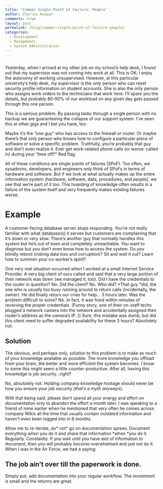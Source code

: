 ```yaml
---
title: 'Common Single Point of Failure: People'
author: Charles Hooper
comments: true
layout: post
permalink: /blog/common-single-point-of-failure-people/
categories:
  - Development
  - Management
  - System Administration
---
```

# 

Yesterday, when I arrived at my other job on my school’s help desk, I found out that my supervisor was not coming into work at all. This is OK; I enjoy the autonomy of working unsupervised. However, at this particular university’s help desk, my supervisor is the *only* person who can reset security profile information on student accounts. She is also the only person who assigns work orders to the technicians that work here. I’ll spare you the details, but probably 80-90% of our workload on any given day gets passed through this one person.

This is a serious problem. By passing tasks through a single person with no backup we are guaranteeing the collapse of our support system. I’ve seen this at other gigs and I bet you have, too.

Maybe it’s the “one guy” who has access to the firewall or router. Or maybe there’s that only person who knows how to configure a particular piece of software or solve a specific problem. Truthfully, you’re probably that guy and don’t even realize it. Ever get work-related phone calls (or worse: called in) during your “time off?” Red flag.

All of these conditions are single points of failures (SPoF). Too often, we sysadmins, developers, and engineers only think of SPoFs in terms of hardware and software. But if we look at what actually makes up the entire information system (hardware, software, data, procedures, and *people)*, we see that we’re part of it too. This hoarding of knowledge often results in a failure of the system itself and very frequently makes existing failures worse.

# Example

A customer-facing database server stops responding. You’re not really familiar with what database(s) it serves but customers are complaining that it’s down or very slow. There’s another guy that normally handles this system but he’s out of town and completely unreachable. You want to diagnose but you don’t even know how to access the system. Do you blindly reboot (risking data loss and corruption)? Sit and wait it out? Learn how to summon your co-worker’s spirit?

One very real situation occurred when I worked at a small Internet Service Provider. A very big client of ours called and said that a very large portion of their network was down (we managed it, too). Did I have the credentials to the router in question? No. Did the client? No. Who did? *That guy *did, the one who is usually too busy running around to return calls (incidentally, the owner). He did finally return our cries for help... 3 hours later. Was the problem difficult to solve? No. In fact, it was fixed within minutes of receiving the proper credentials. (Funny story, one of their on-staff techs plugged a network camera into the network and accidentally assigned their router’s address as the camera’s IP :)) Sure, this mistake was dumb, but did this client need to suffer degraded availability for these 3 hours? Absolutely not.

## Solution

The obvious, and perhaps only, solution to this problem is to make as much of your knowledge available as possible. The more knowledge you offload from your brain, the better and more efficient the system becomes. I know to some this might seem a little counter-productive. After all, having this knowledge is job security…right?

No, absolutely not. Holding company knowledge hostage should never be how you ensure your job security (*that’s a myth anyways*).

With that being said, please don’t spend all your energy and effort on documentation only to abandon the effort a month later. I was speaking to a friend of mine earlier when he mentioned that very often he comes across company Wikis all the time that usually contain outdated information and haven’t even been logged into in 6 months.

Allow me to re-iterate, do* not* go on documentation sprees. Document everything *when* you do it and share that information *when *you do it. Regularly. Constantly. If you wait until you have alot of information to document, then you will probably become overwhelmed and just not do it. When I was in the Air Force, we had a saying:

## The job ain’t over till the paperwork is done.

Simply put, add documentation into your regular workflow. The investment is small and the returns are great.
